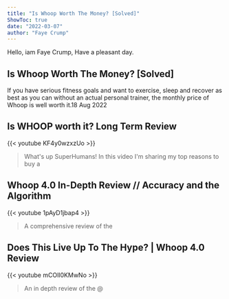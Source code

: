 ```yaml
---
title: "Is Whoop Worth The Money? [Solved]"
ShowToc: true 
date: "2022-03-07"
author: "Faye Crump" 
---
```


Hello, iam Faye Crump, Have a pleasant day.
## Is Whoop Worth The Money? [Solved]
If you have serious fitness goals and want to exercise, sleep and recover as best as you can without an actual personal trainer, the monthly price of Whoop is well worth it.18 Aug 2022

## Is WHOOP worth it? Long Term Review
{{< youtube KF4y0wzxzUo >}}
>What's up SuperHumans! In this video I'm sharing my top reasons to buy a 

## Whoop 4.0 In-Depth Review // Accuracy and the Algorithm
{{< youtube 1pAyD1jbap4 >}}
>A comprehensive review of the 

## Does This Live Up To The Hype? | Whoop 4.0 Review
{{< youtube mCOlI0KMwNo >}}
>An in depth review of the @

